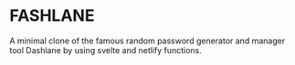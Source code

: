 # FASHLANE

A minimal clone of the famous random password generator and manager tool Dashlane by using svelte and netlify functions.